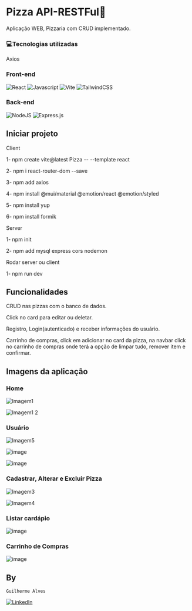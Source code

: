 # Pizza API-RESTFul🍕

Aplicação WEB, Pizzaria com CRUD implementado.

### 💻Tecnologias utilizadas
Axios

### Front-end
![React](https://img.shields.io/badge/react-%2320232a.svg?style=for-the-badge&logo=react&logoColor=%2361DAFB)
![Javascript](https://camo.githubusercontent.com/93c855ae825c1757f3426f05a05f4949d3b786c5b22d0edb53143a9e8f8499f6/68747470733a2f2f696d672e736869656c64732e696f2f62616467652f4a6176615363726970742d3332333333303f7374796c653d666f722d7468652d6261646765266c6f676f3d6a617661736372697074266c6f676f436f6c6f723d463744463145)
![Vite](https://img.shields.io/badge/vite-%23646CFF.svg?style=for-the-badge&logo=vite&logoColor=white)
![TailwindCSS](https://img.shields.io/badge/tailwindcss-%2338B2AC.svg?style=for-the-badge&logo=tailwind-css&logoColor=white)

### Back-end
![NodeJS](https://img.shields.io/badge/node.js-6DA55F?style=for-the-badge&logo=node.js&logoColor=white)
![Express.js](https://img.shields.io/badge/express.js-%23404d59.svg?style=for-the-badge&logo=express&logoColor=%2361DAFB)

## Iniciar projeto

Client

1- npm create vite@latest Pizza -- --template react

2- npm i react-router-dom --save

3- npm add axios

4- npm install @mui/material @emotion/react @emotion/styled

5- npm install yup

6- npm install formik

Server

1- npm init

2- npm add mysql express cors nodemon

Rodar server ou client

1- npm run dev

## Funcionalidades

CRUD nas pizzas com o banco de dados.

Click no card para editar ou deletar.

Registro, Login(autenticado) e receber informações do usuário.

Carrinho de compras, click em adicionar no card da pizza, na navbar click no carrinho de compras onde terá a opção de limpar tudo, remover item e confirmar.

## Imagens da aplicação
<h3>Home</h3>

![Imagem1](https://github.com/Guilherme3712/Pizzaria-API/assets/128616640/6ec515dc-352e-478a-afc6-43c961eb1179)

![Imagem1 2](https://github.com/Guilherme3712/Pizzaria-API/assets/128616640/afc644ae-8252-4336-9b34-5118cd9d69d9)

<h3>Usuário</h3>

![Imagem5](https://github.com/Guilherme3712/Pizzaria-API/assets/128616640/7aba4d95-c838-44b0-873b-678e48f12155)

![image](https://github.com/Guilherme3712/Pizzaria-API/assets/128616640/3277673b-727d-45fc-964f-74a30ed0ec68)

![image](https://github.com/Guilherme3712/Pizzaria-API/assets/128616640/2861fa44-6f18-42b1-8b50-5b07158d61ab)

<h3>Cadastrar, Alterar e Excluir Pizza</h3>

![Imagem3](https://github.com/Guilherme3712/Pizzaria-API/assets/128616640/f3f587f5-c887-4d90-9976-2ed8622a67b2)

![Imagem4](https://github.com/Guilherme3712/Pizzaria-API/assets/128616640/ef12e637-06f8-498b-a420-f3245e3ba30b)

<h3>Listar cardápio</h3>

![image](https://github.com/Guilherme3712/Pizzaria-API/assets/128616640/8d432a44-01fd-4256-8d10-092f7b8eabc7)

<h3>Carrinho de Compras</h3>

![image](https://github.com/Guilherme3712/Pizzaria-API/assets/128616640/95134648-b16e-4aa7-8608-49f44b44e434)



## By
`Guilherme Alves`

[![LinkedIn](https://img.shields.io/badge/LinkedIn-0077B5?style=for-the-badge&logo=linkedin&logoColor=whiteue)](https://www.linkedin.com/in/guilherme-alves-1402i/)
